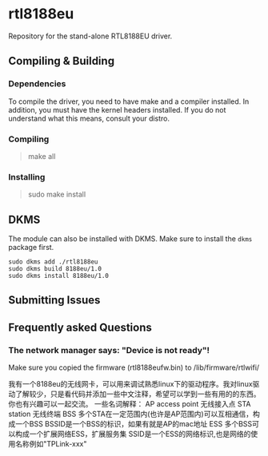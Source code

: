 rtl8188eu
=========

Repository for the stand-alone RTL8188EU driver.

Compiling & Building
---------
### Dependencies
To compile the driver, you need to have make and a compiler installed. In addition,
you must have the kernel headers installed. If you do not understand what this means,
consult your distro.
### Compiling

> make all

### Installing

> sudo make install

DKMS
---------
The module can also be installed with DKMS. Make sure to install the `dkms` package first.

    sudo dkms add ./rtl8188eu
    sudo dkms build 8188eu/1.0
    sudo dkms install 8188eu/1.0

Submitting Issues
---------

Frequently asked Questions
---------

### The network manager says: "Device is not ready"!
Make sure you copied the firmware (rtl8188eufw.bin) to /lib/firmware/rtlwifi/

我有一个8188eu的无线网卡，可以用来调试熟悉linux下的驱动程序。我对linux驱动了解较少，只是看代码并添加一些中文注释，希望可以学到一些有用的的东西。你也有兴趣可以一起交流。
一些名词解释：
AP access point 无线接入点
STA station 无线终端
BSS 多个STA在一定范围内(也许是AP范围内)可以互相通信，构成一个BSS
BSSID是一个BSS的标识，如果有就是AP的mac地址
ESS 多个BSS可以构成一个扩展网络ESS，扩展服务集
SSID是一个ESS的网络标识,也是网络的使用名称例如"TPLink-xxx"

